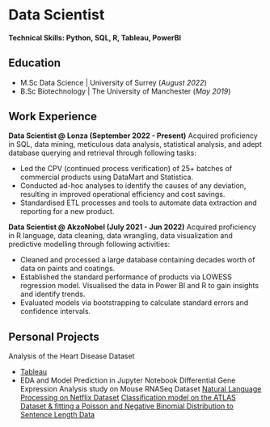 # Data Scientist

#### Technical Skills: Python, SQL, R, Tableau, PowerBI

## Education
- M.Sc Data Science | University of Surrey (_August 2022_)
- B.Sc Biotechnology | The University of Manchester (_May 2019_)

## Work Experience
**Data Scientist @ Lonza (September 2022 - Present)**
Acquired proficiency in SQL, data mining, meticulous data analysis, statistical analysis, and adept database querying and retrieval through following tasks:
- Led the CPV (continued process verification) of 25+ batches of commercial products using DataMart and Statistica.
- Conducted ad-hoc analyses to identify the causes of any deviation, resulting in improved operational efficiency and cost savings. 
- Standardised ETL processes and tools to automate data extraction and reporting for a new product.


**Data Scientist @ AkzoNobel (July 2021 - Jun 2022)**
Acquired proficiency in R language, data cleaning, data wrangling, data visualization and predictive modelling through following activities:
- Cleaned and processed a large database containing decades worth of data on paints and coatings. 
- Established the standard performance of products via LOWESS regression model. Visualised the data in Power BI and R to gain insights and identify trends. 
- Evaluated models via bootstrapping to calculate standard errors and confidence intervals.

## Personal Projects

Analysis of the Heart Disease Dataset
- [Tableau](https://public.tableau.com/app/profile/harveen.kaur7309/viz/Heart_17062222992150/Dashboard1)
- EDA and Model Prediction in Jupyter Notebook
Differential Gene Expression Analysis study on Mouse RNASeq Dataset
[Natural Language Processing on Netflix Dataset](https://github.com/harveenkaurgulati/Data-Science-Project)
[Classification model on the ATLAS Dataset & fitting a Poisson and Negative Binomial Distribution to Sentence Length Data](https://github.com/harveenkaurgulati/Data-Science-and-Modeling/blob/main/Data%20Science%20and%20Modeling.ipynb)

